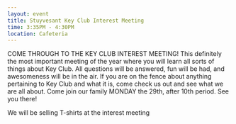 ```yaml
---
layout: event
title: Stuyvesant Key Club Interest Meeting
time: 3:35PM - 4:30PM
location: Cafeteria
---
```

COME THROUGH TO THE KEY CLUB INTEREST MEETING! This definitely the most important meeting of the year where you will learn all sorts of things about Key Club. All questions will be answered, fun will be had, and awesomeness will be in the air. If you are on the fence about anything pertaining to Key Club and what it is, come check us out and see what we are all about. Come join our family MONDAY the 29th, after 10th period. See you there!

We will be selling T-shirts at the interest meeting